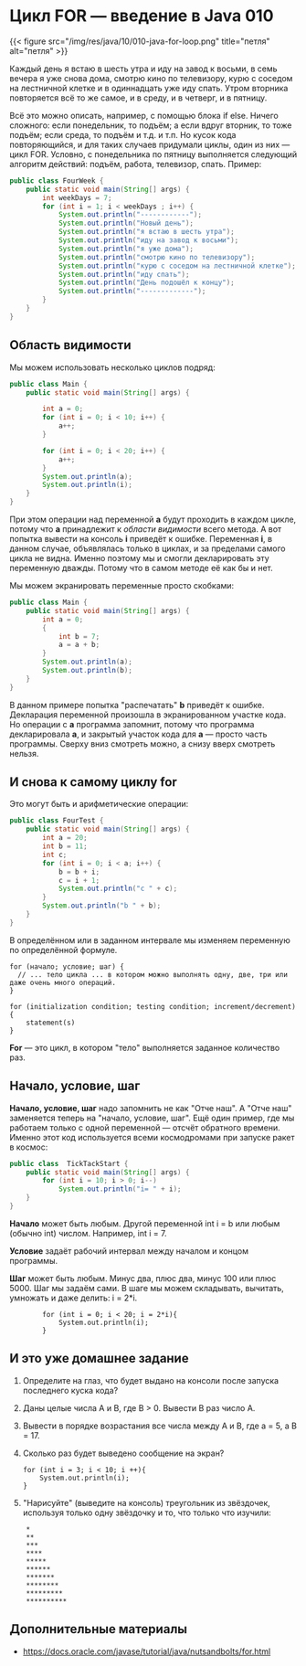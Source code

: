 # Цикл FOR — введение в Java 010

{{< figure src="/img/res/java/10/010-java-for-loop.png" title="петля" alt="петля" >}}


Каждый день я встаю в шесть утра и иду на завод к восьми, в семь вечера я уже снова дома, смотрю кино по телевизору, курю с соседом на лестничной клетке и в одиннадцать уже иду спать. Утром вторника повторяется всё то же самое, и в среду, и в четверг, и в пятницу.

Всё это можно описать, например, с помощью блока if else. Ничего сложного: если понедельник, то подъём; а если вдруг вторник, то тоже подъём; если среда, то подъём и т.д. и т.п. Но кусок кода повторяющийся, и для таких случаев придумали циклы, один из них — цикл FOR. Условно, с понедельника по пятницу выполняется следующий алгоритм действий: подъём, работа, телевизор, спать. Пример:

```Java
public class FourWeek {
    public static void main(String[] args) {
        int weekDays = 7;
        for (int i = 1; i < weekDays ; i++) {
            System.out.println("------------");
            System.out.println("Новый день");
            System.out.println("я встаю в шесть утра");
            System.out.println("иду на завод к восьми");
            System.out.println("я уже дома");
            System.out.println("смотрю кино по телевизору");
            System.out.println("курю с соседом на лестничной клетке");
            System.out.println("иду спать");
            System.out.println("День подошёл к концу");
            System.out.println("-------------");
        }
    }
}
```

## Область видимости

Мы можем использовать несколько циклов подряд:

```Java
public class Main {
	public static void main(String[] args) {

		int a = 0;
		for (int i = 0; i < 10; i++) {
			a++;
		}

		for (int i = 0; i < 20; i++) {
			a++;
		}
		System.out.println(a);
		System.out.println(i);
	}
}
```

При этом операции над переменной **a** будут проходить в каждом цикле, потому что **a** принадлежит к *области видимости* всего метода. А  вот попытка вывести на консоль **i** приведёт к ошибке. Переменная **i**, в данном случае, объявлялась только в  циклах, и за пределами самого цикла не видна. Именно поэтому мы и смогли декларировать эту переменную дважды. Потому что в самом методе её как бы и нет.

Мы можем экранировать переменные просто скобками:

```Java
public class Main {
	public static void main(String[] args) {
		int a = 0;
		{
			int b = 7;
			a = a + b;
		}
		System.out.println(a);
		System.out.println(b);
	}
}
```

В данном примере попытка "распечатать" **b** приведёт к ошибке. Декларация переменной произошла в экранированном участке кода. Но операции с **a** программа запомнит, потому что программа декларировала **a**, и закрытый участок кода для **а** — просто часть программы. Сверху вниз смотреть можно, а снизу вверх смотреть нельзя.

## И снова к самому циклу for

Это могут быть и арифметические операции:

```Java
public class FourTest {
    public static void main(String[] args) {
        int a = 20;
        int b = 11;
        int c;
        for (int i = 0; i < a; i++) {
            b = b + i;
            c = i + 1;
            System.out.println("c " + c);
        }
        System.out.println("b " + b);
    }
}
```

В определённом или в заданном интервале мы изменяем переменную по определённой формуле.

```code
for (начало; условие; шаг) {
  // ... тело цикла ... в котором можно выполнять одну, две, три или даже очень много операций.
}

for (initialization condition; testing condition; increment/decrement){
    statement(s)
}
```

**For** — это цикл, в котором "тело" выполняется заданное количество раз.

## Начало, условие, шаг

**Начало, условие, шаг** надо запомнить не как "Отче наш". А "Отче наш" заменяется теперь на "начало, условие, шаг". Ещё один пример, где мы работаем только с одной переменной — отсчёт обратного времени. Именно этот код используется всеми космодромами при запуске ракет в космос:

```Java
public class  TickTackStart {
    public static void main(String[] args) {
        for (int i = 10; i > 0; i--)
            System.out.println("i= " + i);
    }
}
```

**Начало** может быть любым. Другой переменной int i = b или любым (обычно int) числом. Например, int i = 7.

**Условие** задаёт рабочий интервал между началом и концом программы.

**Шаг** может быть любым. Минус два, плюс два, минус 100 или плюс 5000. Шаг мы задаём сами. В шаге мы можем складывать, вычитать, умножать и даже делить: i = 2*i.

```code
        for (int i = 0; i < 20; i = 2*i){
            System.out.println(i);
        }
```

## И это уже домашнее задание

1. Определите на глаз, что будет выдано на консоли после запуска последнего куска кода?
2. Даны целые числа A и B, где B > 0. Вывести B раз число A.
3. Вывести в порядке возрастания все числа между А и B, где а = 5, а B = 17.
4. Сколько раз будет выведено сообщение на экран?

    ```
   for (int i = 3; i < 10; i ++){
        System.out.println(i);
    }
5. "Нарисуйте" (выведите на консоль) треугольник из звёздочек, используя только одну звёздочку и то, что только что изучили:

```code
    *
    **
    ***
    ****
    *****
    ******
    *******
    ********
    *********
    **********
```

## Дополнительные материалы

- https://docs.oracle.com/javase/tutorial/java/nutsandbolts/for.html
